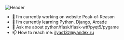 ![Header](./your-header-image-name.png)

- 🔭 I’m currently working on website Peak-of-Reason
- 🌱 I’m currently learning Python, Django, Arcade
- 💬 Ask me about python/flask/flask-wtf/pyqt5/pygame
- 📫 How to reach me: ilyas13z@yandex.ru
